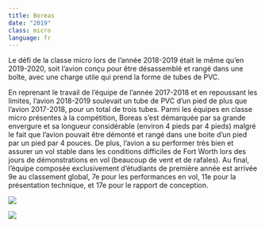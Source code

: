 ```yaml
---
title: Boreas
date: "2019"
class: micro
language: fr
---
```

Le défi de la classe micro lors de l’année 2018-2019 était le même qu’en 2019-2020, soit l’avion conçu pour être désassemblé et rangé dans une boîte, avec une charge utile qui prend la forme de tubes de PVC.

En reprenant le travail de l’équipe de l’année 2017-2018 et en repoussant les limites, l’avion 2018-2019 soulevait un tube de PVC d’un pied de plus que l’avion 2017-2018, pour un total de trois tubes. Parmi les équipes en classe micro présentes à la compétition, Boreas s’est démarquée par sa grande envergure et sa longueur considérable (environ 4 pieds par 4 pieds) malgré le fait que l’avion pouvait être démonté et rangé dans une boite d’un pied par un pied par 4 pouces. De plus, l’avion a su performer très bien et assurer un vol stable dans les conditions difficiles de Fort Worth lors des jours de démonstrations en vol (beaucoup de vent et de rafales). Au final, l’équipe composée exclusivement d’étudiants de première année est arrivée 9e au classement global,  7e pour les performances en vol, 11e pour la présentation technique, et 17e pour le rapport de conception.

![](https://res.cloudinary.com/decninixz/image/upload/v1595360823/avion_cargo_site_web_full_res-2674_gwmrqj.jpg)

![](https://res.cloudinary.com/decninixz/image/upload/v1595360824/avion_cargo_site_web_full_res-2760_jrpymz.jpg)